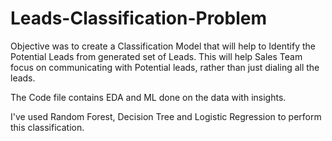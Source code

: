 # Leads-Classification-Problem

Objective was to create a Classification Model that will help to Identify the Potential Leads from generated set of Leads. This will help Sales Team focus on communicating with Potential leads, rather than just dialing all the leads. 

The Code file contains EDA and ML done on the data with insights.

I've used Random Forest, Decision Tree and Logistic Regression to perform this classification. 
